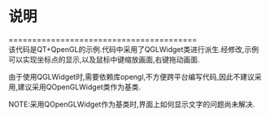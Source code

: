 # 说明      
========================================  
该代码是QT+QpenGL的示例.代码中采用了QGLWidget类进行派生.经修改,示例可以实现坐标点的显示,以及鼠标中键缩放画面,右键拖动画面.           
   
由于使用QGLWidget时,需要依赖库opengl,不方便跨平台编写代码,因此不建议采用,建议采用QOpenGLWidget类作为基类.         
  
NOTE:采用QOpenGLWidget作为基类时,界面上如何显示文字的问题尚未解决.    
